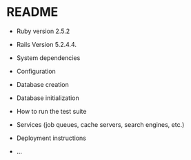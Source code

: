 # README

* Ruby version
2.5.2

* Rails Version
5.2.4.4.

* System dependencies

* Configuration

* Database creation

* Database initialization

* How to run the test suite

* Services (job queues, cache servers, search engines, etc.)

* Deployment instructions

* ...
